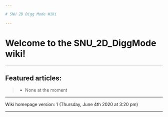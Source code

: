 ```yaml
---

# SNU 2D Digg Mode Wiki

---
```


# Welcome to the SNU_2D_DiggMode wiki!

---

## Featured articles:

> * None at the moment

---

Wiki homepage version: 1 (Thursday, June 4th 2020 at 3:20 pm)

---
